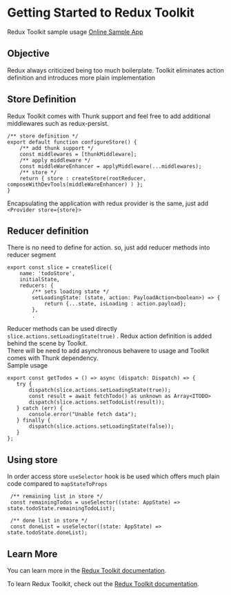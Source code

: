 # Getting Started to Redux Toolkit

Redux Toolkit sample usage [Online Sample App](https://redux-toolkit-nks6325nz-mfatihsk.vercel.app/)

## Objective

Redux always criticized being too much boilerplate. Toolkit eliminates action definition and introduces more plain implementation  

## Store Definition 
Redux Toolkit comes with Thunk support and feel free to add additional middlewares such as redux-persist.
```
/** store definition */
export default function configureStore() {
    /** add thunk support */
    const middlewares = [thunkMiddleware];
    /** apply middleware */
    const middleWareEnhancer = applyMiddleware(...middlewares);
    /** store */
    return { store : createStore(rootReducer, composeWithDevTools(middleWareEnhancer) ) };
}
```
Encapsulating the application with redux provider is the same, just add `<Provider store={store}>`   


## Reducer definition
There is no need to define for action. so, just add reducer methods into reducer segment
```
export const slice = createSlice({
    name: 'todoStore',
    initialState,
    reducers: {
        /** sets loading state */
        setLoadingState: (state, action: PayloadAction<boolean>) => {
            return {...state, isLoading : action.payload};
        },
        .
```
Reducer methods can be used directly ```slice.actions.setLoadingState(true)``` . Redux action definition is added behind the scene by Toolkit.\
There will be need to add asynchronous behavere to usage and Toolkit comes with Thunk dependency.\
Sample usage
 ```
 export const getTodos = () => async (dispatch: Dispatch) => {
    try {
        dispatch(slice.actions.setLoadingState(true));
        const result = await fetchTodo() as unknown as Array<ITODO> 
        dispatch(slice.actions.setTodoList(result));
    } catch (err) {
        console.error("Unable fetch data");
    } finally {
        dispatch(slice.actions.setLoadingState(false));
    }
};
 ```

## Using store
In order access store `useSelector` hook is be used which offers much plain code compared to `mapStateToProps`
 ```
  /** remaining list in store */
  const remainingTodos = useSelector((state: AppState) => state.todoState.remainingTodoList);
 
  /** done list in store */
  const doneList = useSelector((state: AppState) => state.todoState.doneList);
 ```
 
## Learn More

You can learn more in the [Redux Toolkit documentation](https://redux-toolkit.js.org/introduction/getting-started).

To learn Redux Toolkit, check out the [Redux Toolkit documentation](https://redux-toolkit.js.org/).
